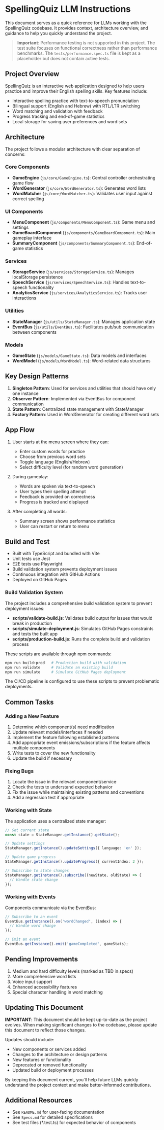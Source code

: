 # SpellingQuiz LLM Instructions

This document serves as a quick reference for LLMs working with the SpellingQuiz codebase. It provides context, architecture overview, and guidance to help you quickly understand the project.

> **Important**: Performance testing is not supported in this project. The test suite focuses on functional correctness rather than performance benchmarks. The `tests/performance.spec.ts` file is kept as a placeholder but does not contain active tests.

## Project Overview

SpellingQuiz is an interactive web application designed to help users practice and improve their English spelling skills. Key features include:

- Interactive spelling practice with text-to-speech pronunciation
- Bilingual support (English and Hebrew) with RTL/LTR switching
- Word matching and validation with feedback
- Progress tracking and end-of-game statistics
- Local storage for saving user preferences and word sets

## Architecture

The project follows a modular architecture with clear separation of concerns:

### Core Components
- **GameEngine** (`js/core/GameEngine.ts`): Central controller orchestrating game flow
- **WordGenerator** (`js/core/WordGenerator.ts`): Generates word lists
- **WordMatcher** (`js/core/WordMatcher.ts`): Validates user input against correct spelling

### UI Components
- **MenuComponent** (`js/components/MenuComponent.ts`): Game menu and settings
- **GameBoardComponent** (`js/components/GameBoardComponent.ts`): Main gameplay interface
- **SummaryComponent** (`js/components/SummaryComponent.ts`): End-of-game statistics

### Services
- **StorageService** (`js/services/StorageService.ts`): Manages localStorage persistence
- **SpeechService** (`js/services/SpeechService.ts`): Handles text-to-speech functionality
- **AnalyticsService** (`js/services/AnalyticsService.ts`): Tracks user interactions

### Utilities
- **StateManager** (`js/utils/StateManager.ts`): Manages application state
- **EventBus** (`js/utils/EventBus.ts`): Facilitates pub/sub communication between components

### Models
- **GameState** (`js/models/GameState.ts`): Data models and interfaces
- **WordModel** (`js/models/WordModel.ts`): Word-related data structures

## Key Design Patterns

1. **Singleton Pattern**: Used for services and utilities that should have only one instance
2. **Observer Pattern**: Implemented via EventBus for component communication
3. **State Pattern**: Centralized state management with StateManager
4. **Factory Pattern**: Used in WordGenerator for creating different word sets

## App Flow

1. User starts at the menu screen where they can:
   - Enter custom words for practice
   - Choose from previous word sets
   - Toggle language (English/Hebrew)
   - Select difficulty level (for random word generation)

2. During gameplay:
   - Words are spoken via text-to-speech
   - User types their spelling attempt
   - Feedback is provided on correctness
   - Progress is tracked and displayed

3. After completing all words:
   - Summary screen shows performance statistics
   - User can restart or return to menu

## Build and Test

- Built with TypeScript and bundled with Vite
- Unit tests use Jest
- E2E tests use Playwright
- Build validation system prevents deployment issues
- Continuous integration with GitHub Actions
- Deployed on GitHub Pages

### Build Validation System

The project includes a comprehensive build validation system to prevent deployment issues:

- **scripts/validate-build.js**: Validates build output for issues that would break in production
- **scripts/simulate-deployment.js**: Simulates GitHub Pages constraints and tests the built app
- **scripts/production-build.js**: Runs the complete build and validation process

These scripts are available through npm commands:

```bash
npm run build:prod   # Production build with validation
npm run validate     # Validate an existing build
npm run simulate     # Simulate GitHub Pages deployment
```

The CI/CD pipeline is configured to use these scripts to prevent problematic deployments.

## Common Tasks

### Adding a New Feature

1. Determine which component(s) need modification
2. Update relevant models/interfaces if needed
3. Implement the feature following established patterns
4. Add appropriate event emissions/subscriptions if the feature affects multiple components
5. Write tests to cover the new functionality
6. Update the build if necessary

### Fixing Bugs

1. Locate the issue in the relevant component/service
2. Check the tests to understand expected behavior
3. Fix the issue while maintaining existing patterns and conventions
4. Add a regression test if appropriate

### Working with State

The application uses a centralized state manager:

```typescript
// Get current state
const state = StateManager.getInstance().getState();

// Update settings
StateManager.getInstance().updateSettings({ language: 'en' });

// Update game progress
StateManager.getInstance().updateProgress({ currentIndex: 2 });

// Subscribe to state changes
StateManager.getInstance().subscribe((newState, oldState) => {
  // Handle state change
});
```

### Working with Events

Components communicate via the EventBus:

```typescript
// Subscribe to an event
EventBus.getInstance().on('wordChanged', (index) => {
  // Handle word change
});

// Emit an event
EventBus.getInstance().emit('gameCompleted', gameStats);
```

## Pending Improvements

1. Medium and hard difficulty levels (marked as TBD in specs)
2. More comprehensive word lists
3. Voice input support
4. Enhanced accessibility features
5. Special character handling in word matching

## Updating This Document

**IMPORTANT**: This document should be kept up-to-date as the project evolves. When making significant changes to the codebase, please update this document to reflect those changes.

Updates should include:
- New components or services added
- Changes to the architecture or design patterns
- New features or functionality
- Deprecated or removed functionality
- Updated build or deployment processes

By keeping this document current, you'll help future LLMs quickly understand the project context and make better-informed contributions.

## Additional Resources

- See `README.md` for user-facing documentation
- See `Specs.md` for detailed specifications
- See test files (*.test.ts) for expected behavior of components
